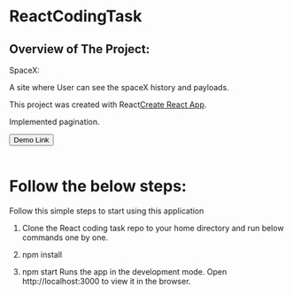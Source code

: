 # ReactCodingTask

## Overview of The Project:

SpaceX:

A site where User can see the spaceX history and payloads.

This project was created  with  React[Create React App](https://github.com/facebook/create-react-app).

Implemented pagination.

<a href =  "https://spacex-406a1.firebaseapp.com">
  <button style = "background:red,padding:5px">Demo Link</button>
</a>
 
<br>
<br>
 


# Follow the below steps:

Follow this simple steps to start using this application

1. Clone the  React coding task repo to your home directory and run below commands one by one.

2. npm install

3. npm start
Runs the app in the development mode.
Open http://localhost:3000 to view it in the browser.
